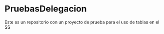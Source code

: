 # PruebasDelegacion
Este es un repositorio con un proyecto de prueba para el uso de tablas en el SS 

